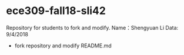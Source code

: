 # ece309-fall18-sli42
Repository for students to fork and modify.
Name：Shengyuan Li
Data: 9/4/2018
* fork repository and modify README.md
